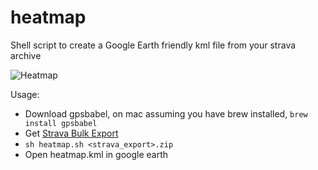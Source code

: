 # heatmap
Shell script to create a Google Earth friendly kml file from your strava archive

![Heatmap](https://github.com/nick-benoit14/heatmap/blob/master/heatmap.png?raw=true)


Usage:
- Download gpsbabel, on mac assuming you have brew installed, `brew install gpsbabel`
- Get [Strava Bulk Export](https://support.strava.com/hc/en-us/articles/216918437-Exporting-your-Data-and-Bulk-Export)
- `sh heatmap.sh <strava_export>.zip`
- Open heatmap.kml in google earth

